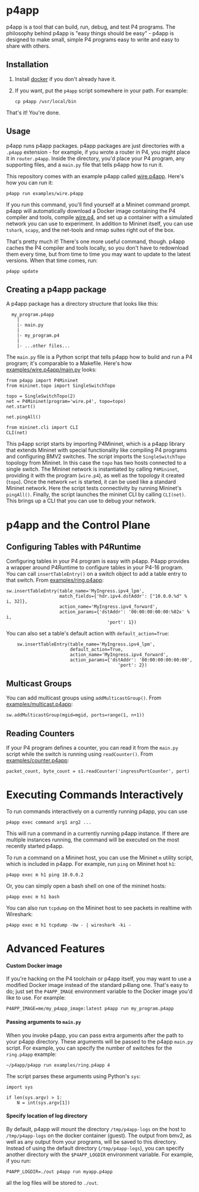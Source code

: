 p4app
=====

p4app is a tool that can build, run, debug, and test P4 programs. The
philosophy behind p4app is "easy things should be easy" - p4app is designed to
make small, simple P4 programs easy to write and easy to share with others.

Installation
------------

1. Install [docker](https://docs.docker.com/engine/installation/) if you don't
   already have it.

2. If you want, put the `p4app` script somewhere in your path. For example:

    ```
    cp p4app /usr/local/bin
    ```

That's it! You're done.

Usage
-----

p4app runs p4app packages. p4app packages are just directories with a `.p4app`
extension - for example, if you wrote a router in P4, you might place it in
`router.p4app`. Inside the directory, you'd place your P4 program, any
supporting files, and a `main.py` file that tells p4app how to run it.

This repository comes with an example p4app called [wire.p4app](examples/wire.p4app). Here's
how you can run it:

```
p4app run examples/wire.p4app
```

If you run this command, you'll find yourself at a Mininet command prompt. p4app
will automatically download a Docker image containing the P4 compiler and tools,
compile [wire.p4](examples/wire.p4app/wire.p4), and set up a container with a simulated network you
can use to experiment. In addition to Mininet itself, you can use `tshark`,
`scapy`, and the net-tools and nmap suites right out of the box.

That's pretty much it! There's one more useful command, though. p4app caches the
P4 compiler and tools locally, so you don't have to redownload them every time,
but from time to time you may want to update to the latest versions. When that
time comes, run:

```
p4app update
```

Creating a p4app package
------------------------

A p4app package has a directory structure that looks like this:

```
  my_program.p4app
    |
    |- main.py
    |
    |- my_program.p4
    |
    |- ...other files...
```

The `main.py` file is a Python script that tells p4app how to build and run a
P4 program; it's comparable to a Makefile. Here's how [examples/wire.p4app/main.py](examples/wire.p4app/main.py) looks:

```
from p4app import P4Mininet
from mininet.topo import SingleSwitchTopo

topo = SingleSwitchTopo(2)
net = P4Mininet(program='wire.p4', topo=topo)
net.start()

net.pingAll()

from mininet.cli import CLI
CLI(net)
```

This p4app script starts by importing P4Mininet, which is a p4app library that
extends Mininet with special functionality like compiling P4 programs and
configuring BMV2 switches. The script imports the `SingleSwitchTopo`
topology from Mininet. In this case the `topo` has two hosts connected to a
single switch. The Mininet network is instantiated by calling `P4Mininet`,
providing it with the program (`wire.p4`), as well as the topology it created
(`topo`). Once the network `net` is started, it can be used like a standard
Mininet network. Here the script tests connectivity by running Mininet's
`pingAll()`. Finally, the script launches the mininet CLI by calling `CLI(net)`.
This brings up a CLI that you can use to debug your network.

p4app and the Control Plane
===========================

Configuring Tables with P4Runtime
---------------------------------

Configuring tables in your P4 program is easy with p4app. P4app provides a
wrapper around P4Runtime to configure tables in your P4-16 program. You can
call `insertTableEntry()` on a switch object to add a table entry to that
switch. From [examples/ring.p4app](examples/ring.p4app/main.py):

```
sw.insertTableEntry(table_name='MyIngress.ipv4_lpm',
                    match_fields={'hdr.ipv4.dstAddr': ["10.0.0.%d" % i, 32]},
                    action_name='MyIngress.ipv4_forward',
                    action_params={'dstAddr': '00:00:00:00:00:%02x' % i,
                                      'port': 1})
```

You can also set a table's default action with `default_action=True`:

```
    sw.insertTableEntry(table_name='MyIngress.ipv4_lpm',
                        default_action=True,
                        action_name='MyIngress.ipv4_forward',
                        action_params={'dstAddr': '00:00:00:00:00:00',
                                          'port': 2})
```

Multicast Groups
----------------

You can add multicast groups using `addMulticastGroup()`. From
[examples/multicast.p4app](examples/multicast.p4app/main.py):

```
sw.addMulticastGroup(mgid=mgid, ports=range(1, n+1))
```

Reading Counters
----------------

If your P4 program defines a counter, you can read it from the `main.py` script
while the switch is running using `readCounter()`. From
[examples/counter.p4app](examples/counter.p4app/main.py):

```
packet_count, byte_count = s1.readCounter('ingressPortCounter', port)
```


Executing Commands Interactively
================================

To run commands interactively on a currently running p4app, you can use

```
p4app exec command arg1 arg2 ...
```

This will run a command in a currently running p4app instance. If there are
multiple instances running, the command will be executed on the most recently
started p4app.

To run a command on a Mininet host, you can use the Mininet `m` utility script,
which is included in p4app. For example, run `ping` on Mininet host `h1`:

```
p4app exec m h1 ping 10.0.0.2
```

Or, you can simply open a bash shell on one of the mininet hosts:
```
p4app exec m h1 bash
```

You can also run `tcpdump` on the Mininet host to see packets in realtime with
Wireshark:
```
p4app exec m h1 tcpdump -Uw - | wireshark -ki -
```

Advanced Features
=================

#### Custom Docker image

If you're hacking on the P4 toolchain or p4app itself, you may want to use a
modified Docker image instead of the standard p4lang one. That's easy to do;
just set the `P4APP_IMAGE` environment variable to the Docker image you'd like
to use. For example:

```
P4APP_IMAGE=me/my_p4app_image:latest p4app run my_program.p4app
```

#### Passing arguments to `main.py`

When you invoke p4app, you can pass extra arguments after the path to your
p4app directory. These arguments will be passed to the p4app `main.py` script.
For example, you can specify the number of switches for the `ring.p4app`
example:

```
~/p4app/p4app run examples/ring.p4app 4
```

The script parses these arguments using Python's `sys`:

```
import sys

if len(sys.argv) > 1:
    N = int(sys.argv[1])
```


#### Specify location of log directory
By default, p4app will mount the directory `/tmp/p4app-logs` on the host to
`/tmp/p4app-logs` on the docker container (guest). The output from bmv2, as well
as any output from your programs, will be saved to this directory.  Instead of
using the default directory (`/tmp/p4app-logs`), you can specify another
directory with the `$P4APP_LOGDIR` environment variable. For example, if you
run:

```
P4APP_LOGDIR=./out p4app run myapp.p4app
```

all the log files will be stored to `./out`.

